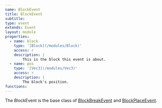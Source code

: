 ```yaml
---
name: BlockEvent
title: BlockEvent
subtitle: 
type: event
extends: Event
layout: module
properties:
  - name: block
    type: '[Block](/modules/Block)'
    access: r
    description: |
        This is the block this event is about.
  - name: pos
    type: '[Vec3](/modules/Vec3)'
    access: r
    description: |
        The block's position.
functions:
---
```


The <span class="notranslate">BlockEvent</span> is the base class of
[BlockBreakEvent](/modules/BlockBreakEvent/) and [BlockPlaceEvent](/modules/BlockPlaceEvent/).

